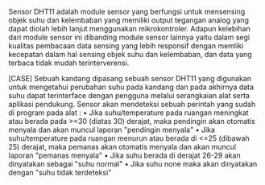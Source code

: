 Sensor DHT11 adalah module sensor yang berfungsi untuk mensensing objek suhu dan kelembaban yang memiliki output tegangan analog yang dapat diolah lebih lanjut menggunakan mikrokontroler.
Adapun kelebihan dari module sensor ini dibanding module sensor lainnya yaitu dalam segi kualitas pembacaan data sensing yang lebih responsif dengan memliki kecepatan dalam hal sensing objek suhu dan kelembaban, dan data yang terbaca tidak mudah terinterverensi.

[CASE]
Sebuah kandang dipasang sebuah sensor DHT11 yang digunakan untuk mengetahui perubahan suhu pada kandang dan pada akhirnya data suhu dapat terinterface dengan pengguna melalui serangkaian alat serta aplikasi pendukung.
Sensor akan mendeteksi sebuah perintah yang sudah di program pada alat :
•	Jika suhu/temperature pada ruangan meningkat atau berada pada >=30 (diatas 30) derajat, maka pendingin akan otomatis menyala dan akan muncul laporan "pendingin menyala"
•	Jika suhu/temperature pada ruangan menurun atau berada di <=25 (dibawah 25) derajat, maka pemanas akan otomatis menyala dan akan muncul laporan "pemanas menyala"
•	Jika suhu berada di derajat 26-29 akan dinyatakan sebagai "suhu normal"
•	Jika suhu none maka akan dinyatakan dengan "suhu tidak terdeteksi"
